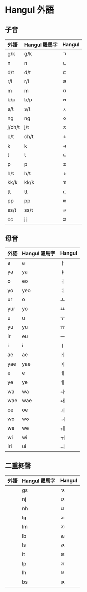 # Hangul 外語

## 子音

| 外語 | Hangul 羅馬字 | Hangul |
| :--- | :--- | :--- |
| g/k | g/k | ㄱ |
| n | n | ㄴ |
| d/t | d/t | ㄷ |
| r/l | r/l | ㄹ |
| m | m | ㅁ |
| b/p | b/p | ㅂ |
| s/t | s/t | ㅅ |
| ng | ng | ㅇ |
| j/ch/t | j/t | ㅈ |
| c/t | ch/t | ㅊ |
| k | k | ㅋ |
| t | t | ㅌ |
| p | p | ㅍ |
| h/t | h/t | ㅎ |
| kk/k | kk/k | ㄲ |
| tt | tt | ㄸ |
| pp | pp | ㅃ |
| ss/t | ss/t | ㅆ |
| cc | jj | ㅉ |

## 母音

| 外語 | Hangul 羅馬字 | Hangul |
| :--- | :--- | :--- |
| a | a | ㅏ |
| ya | ya | ㅑ |
| o | eo | ㅓ |
| yo | yeo | ㅕ |
| ur | o | ㅗ |
| yur | yo | ㅛ |
| u | u | ㅜ |
| yu | yu | ㅠ |
| ir | eu | ㅡ |
| i | i | ㅣ |
| ae | ae | ㅐ |
| yae | yae | ㅒ |
| e | e | ㅔ |
| ye | ye | ㅖ |
| wa | wa | ㅘ |
| wae | wae | ㅙ |
| oe | oe | ㅚ |
| wo | wo | ㅝ |
| we | we | ㅞ |
| wi | wi | ㅟ |
| iri | ui | ㅢ |

## 二重終聲

| 外語 | Hangul 羅馬字 | Hangul |
| :--- | :--- | :--- |
|| gs | ㄳ |
|| nj | ㄵ |
|| nh | ㄶ |
|| lg | ㄺ |
|| lm | ㄻ |
|| lb | ㄼ |
|| ls | ㄽ |
|| lt | ㄾ |
|| lp | ㄿ |
|| lh | ㅀ |
|| bs | ㅄ |
